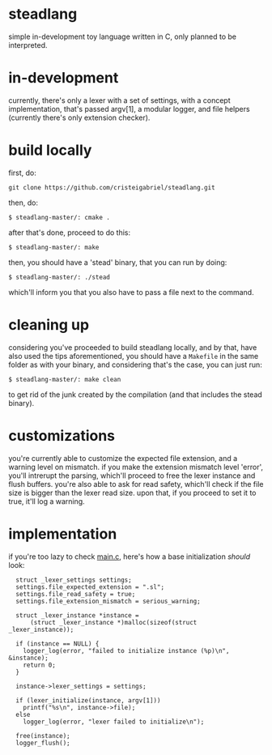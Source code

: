 # steadlang
simple in-development toy language written in C, only planned to be interpreted.

# in-development
currently, there's only a lexer with a set of settings, with a concept implementation, that's passed argv[1], a modular logger, and file helpers (currently there's only extension checker).

# build locally
first, do:
```
git clone https://github.com/cristeigabriel/steadlang.git
```

then, do:
```
$ steadlang-master/: cmake .
```

after that's done, proceed to do this:
```
$ steadlang-master/: make
```

then, you should have a 'stead' binary, that you can run by doing:
```
$ steadlang-master/: ./stead
```

which'll inform you that you also have to pass a file next to the command.

# cleaning up
considering you've proceeded to build steadlang locally, and by that, have also used the tips aforementioned, you should have a ``Makefile`` in the same folder as with your binary, and considering that's the case, you can just run:
```
$ steadlang-master/: make clean
```

to get rid of the junk created by the compilation (and that includes the stead binary).

# customizations
you're currently able to customize the expected file extension, and a warning level on mismatch. if you make the extension mismatch level 'error', you'll intrerupt the parsing, which'll proceed to free the lexer instance and flush buffers.
you're also able to ask for read safety, which'll check if the file size is bigger than the lexer read size. upon that, if you proceed to set it to true, it'll log a warning.

# implementation
if you're too lazy to check [main.c](https://github.com/cristeigabriel/steadlang/blob/main/main.c), here's how a base initialization *should* look:
```
  struct _lexer_settings settings;
  settings.file_expected_extension = ".sl";
  settings.file_read_safety = true;
  settings.file_extension_mismatch = serious_warning;

  struct _lexer_instance *instance =
      (struct _lexer_instance *)malloc(sizeof(struct _lexer_instance));

  if (instance == NULL) {
    logger_log(error, "failed to initialize instance (%p)\n", &instance);
    return 0;
  }

  instance->lexer_settings = settings;

  if (lexer_initialize(instance, argv[1]))
    printf("%s\n", instance->file);
  else
    logger_log(error, "lexer failed to initialize\n");

  free(instance);
  logger_flush();
```

